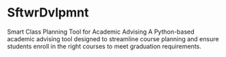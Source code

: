 # SftwrDvlpmnt
Smart Class Planning Tool for Academic Advising  A Python-based academic advising tool designed to streamline course planning and ensure students enroll in the right courses to meet graduation requirements. 

